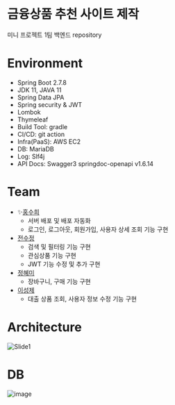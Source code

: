 # 금융상품 추천 사이트 제작
미니 프로젝트 1팀 백엔드 repository

# Environment
- Spring Boot 2.7.8
- JDK 11, JAVA 11
- Spring Data JPA
- Spring security & JWT
- Lombok
- Thymeleaf
- Build Tool: gradle
- CI/CD: git action
- Infra(PaaS): AWS EC2
- DB: MariaDB 
- Log: Slf4j
- API Docs: Swagger3
  springdoc-openapi v1.6.14
  
# Team
- ✨[홍수희](https://github.com/HongGuma)
  - 서버 배포 및 배포 자동화
  - 로그인, 로그아웃, 회원가입, 사용자 상세 조회 기능 구현
- [전수정](https://github.com/mystagogy)
  - 검색 및 필터링 기능 구현
  - 관심상품 기능 구현
  - JWT 기능 수정 및 추가 구현
- [정혜미](https://github.com/hamings)
  - 장바구니, 구매 기능 구현
- [이성제](https://github.com/devsj3586)
  - 대출 상품 조회, 사용자 정보 수정 기능 구현
  
# Architecture
![Slide1](https://user-images.githubusercontent.com/51091854/221533276-a8fc823c-dd7b-463f-8e8a-948845904489.jpg)

# DB
![image](https://user-images.githubusercontent.com/51091854/221533409-7002c90d-cb94-43fc-a7e4-0d105117037b.png)
